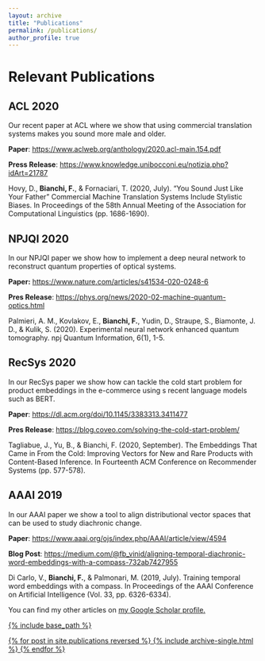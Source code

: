 ```yaml
---
layout: archive
title: "Publications"
permalink: /publications/
author_profile: true
---
```


# Relevant Publications

## ACL 2020

Our recent paper at ACL where we show that using commercial translation systems makes you sound more male and older.

**Paper**: https://www.aclweb.org/anthology/2020.acl-main.154.pdf

**Press Release**: https://www.knowledge.unibocconi.eu/notizia.php?idArt=21787

Hovy, D., **Bianchi, F.**, & Fornaciari, T. (2020, July). “You Sound Just Like Your Father” Commercial Machine Translation Systems Include Stylistic Biases. In Proceedings of the 58th Annual Meeting of the Association for Computational Linguistics (pp. 1686-1690).

## NPJQI 2020

In our NPJQI paper we show how to implement a deep neural network to reconstruct quantum properties of optical systems.

**Paper:** https://www.nature.com/articles/s41534-020-0248-6

**Pres Release**: https://phys.org/news/2020-02-machine-quantum-optics.html

Palmieri, A. M., Kovlakov, E., **Bianchi, F.**, Yudin, D., Straupe, S., Biamonte, J. D., & Kulik, S. (2020). 
Experimental neural network enhanced quantum tomography. npj Quantum Information, 6(1), 1-5.

## RecSys 2020

In our RecSys paper we show how can tackle the cold start problem for product embeddings in the e-commerce using s recent language models such as BERT.

**Paper**: https://dl.acm.org/doi/10.1145/3383313.3411477

**Pres Release**: https://blog.coveo.com/solving-the-cold-start-problem/

Tagliabue, J., Yu, B., & Bianchi, F. (2020, September). The Embeddings That Came in From the Cold: Improving Vectors for New and Rare Products with Content-Based Inference. In Fourteenth ACM Conference on Recommender Systems (pp. 577-578).

## AAAI 2019

In our AAAI paper we show a tool to align distributional vector spaces that can be used to study diachronic change.

**Paper**: https://www.aaai.org/ojs/index.php/AAAI/article/view/4594

**Blog Post**: https://medium.com/@fb_vinid/aligning-temporal-diachronic-word-embeddings-with-a-compass-732ab7427955

Di Carlo, V., **Bianchi, F.**, & Palmonari, M. (2019, July). Training temporal word embeddings with a compass. 
In Proceedings of the AAAI Conference on Artificial Intelligence (Vol. 33, pp. 6326-6334).


You can find my other articles on <u><a href="https://scholar.google.com/citations?user=1okGjb8AAAAJ&hl=it">my Google Scholar profile</a>.

{% include base_path %}

{% for post in site.publications reversed %}
  {% include archive-single.html %}
{% endfor %}
